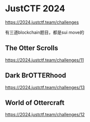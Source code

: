 # JustCTF 2024


https://2024.justctf.team/challenges 

有三道blockchain题目，都是sui move的


## The Otter Scrolls
https://2024.justctf.team/challenges/11
## Dark BrOTTERhood
https://2024.justctf.team/challenges/13
## World of Ottercraft
https://2024.justctf.team/challenges/12
